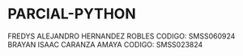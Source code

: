 # PARCIAL-PYTHON
FREDYS ALEJANDRO HERNANDEZ ROBLES  CODIGO: SMSS060924
BRAYAN ISAAC CARANZA AMAYA CODIGO: SMSS023824


